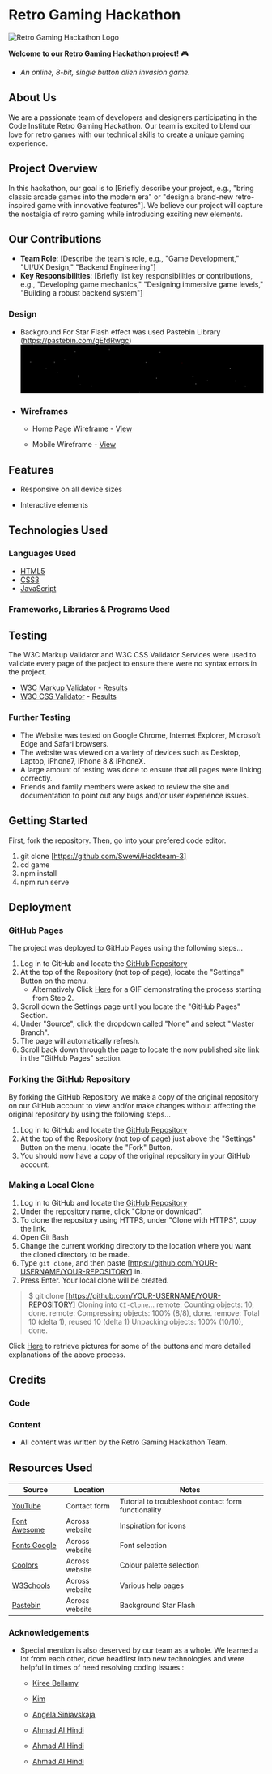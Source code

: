 # Retro Gaming Hackathon

![Retro Gaming Hackathon Logo](assets/images/hackathonimage.jpg)

**Welcome to our Retro Gaming Hackathon project!** 🎮

- _An online, 8-bit, single button alien invasion game._

## About Us

We are a passionate team of developers and designers participating in the Code Institute Retro Gaming Hackathon. Our team is excited to blend our love for retro games with our technical skills to create a unique gaming experience.

## Project Overview

In this hackathon, our goal is to [Briefly describe your project, e.g., "bring classic arcade games into the modern era" or "design a brand-new retro-inspired game with innovative features"]. We believe our project will capture the nostalgia of retro gaming while introducing exciting new elements.

## Our Contributions

- **Team Role**: [Describe the team's role, e.g., "Game Development," "UI/UX Design," "Backend Engineering"]
- **Key Responsibilities**: [Briefly list key responsibilities or contributions, e.g., "Developing game mechanics," "Designing immersive game levels," "Building a robust backend system"]

### Design

- Background
  For Star Flash effect was used Pastebin Library (https://pastebin.com/gEfdRwgc)
  ![Background Effect](assets/images/Backround.jpg.png)

* ### Wireframes

  - Home Page Wireframe - [View](https://github.com/)

  - Mobile Wireframe - [View](https://github.com/)

## Features

- Responsive on all device sizes

- Interactive elements

## Technologies Used

### Languages Used

- [HTML5](https://en.wikipedia.org/wiki/HTML5)
- [CSS3](https://en.wikipedia.org/wiki/Cascading_Style_Sheets)
- [JavaScript](https://en.wikipedia.org/wiki/JavaScript)

### Frameworks, Libraries & Programs Used

## Testing

The W3C Markup Validator and W3C CSS Validator Services were used to validate every page of the project to ensure there were no syntax errors in the project.

- [W3C Markup Validator](https://jigsaw.w3.org/css-validator/#validate_by_input) - [Results](https://github.com/)
- [W3C CSS Validator](https://jigsaw.w3.org/css-validator/#validate_by_input) - [Results](https://github.com/)

### Further Testing

- The Website was tested on Google Chrome, Internet Explorer, Microsoft Edge and Safari browsers.
- The website was viewed on a variety of devices such as Desktop, Laptop, iPhone7, iPhone 8 & iPhoneX.
- A large amount of testing was done to ensure that all pages were linking correctly.
- Friends and family members were asked to review the site and documentation to point out any bugs and/or user experience issues.

## Getting Started

First, fork the repository. Then, go into your prefered code editor.

1. git clone [https://github.com/Swewi/Hackteam-3]
2. cd game
3. npm install
4. npm run serve

## Deployment

### GitHub Pages

The project was deployed to GitHub Pages using the following steps...

1. Log in to GitHub and locate the [GitHub Repository](https://github.com/)
2. At the top of the Repository (not top of page), locate the "Settings" Button on the menu.
   - Alternatively Click [Here](https://raw.githubusercontent.com/) for a GIF demonstrating the process starting from Step 2.
3. Scroll down the Settings page until you locate the "GitHub Pages" Section.
4. Under "Source", click the dropdown called "None" and select "Master Branch".
5. The page will automatically refresh.
6. Scroll back down through the page to locate the now published site [link](https://github.com) in the "GitHub Pages" section.

### Forking the GitHub Repository

By forking the GitHub Repository we make a copy of the original repository on our GitHub account to view and/or make changes without affecting the original repository by using the following steps...

1. Log in to GitHub and locate the [GitHub Repository](https://github.com/)
2. At the top of the Repository (not top of page) just above the "Settings" Button on the menu, locate the "Fork" Button.
3. You should now have a copy of the original repository in your GitHub account.

### Making a Local Clone

1. Log in to GitHub and locate the [GitHub Repository](https://github.com/)
2. Under the repository name, click "Clone or download".
3. To clone the repository using HTTPS, under "Clone with HTTPS", copy the link.
4. Open Git Bash
5. Change the current working directory to the location where you want the cloned directory to be made.
6. Type `git clone`, and then paste [https://github.com/YOUR-USERNAME/YOUR-REPOSITORY] in.
7. Press Enter. Your local clone will be created.

> $ git clone [https://github.com/YOUR-USERNAME/YOUR-REPOSITORY]
> Cloning into `CI-Clone`...
> remote: Counting objects: 10, done.
> remote: Compressing objects: 100% (8/8), done.
> remove: Total 10 (delta 1), reused 10 (delta 1)
> Unpacking objects: 100% (10/10), done.

Click [Here](https://help.github.com/en/github/creating-cloning-and-archiving-repositories/cloning-a-repository#cloning-a-repository-to-github-desktop) to retrieve pictures for some of the buttons and more detailed explanations of the above process.

## Credits

### Code

### Content

- All content was written by the Retro Gaming Hackathon Team.

## Resources Used

| Source                                                 | Location       | Notes                                               |
| ------------------------------------------------------ | -------------- | --------------------------------------------------- |
| [YouTube](https://www.youtube.com/watch?v=dnhEnF7_RyM) | Contact form   | Tutorial to troubleshoot contact form functionality |
| [Font Awesome](https://fontawesome.com/)               | Across website | Inspiration for icons                               |
| [Fonts Google](https://fonts.google.com/)              | Across website | Font selection                                      |
| [Coolors](https://coolors.co/)                         | Across website | Colour palette selection                            |
| [W3Schools](https://www.w3schools.com/)                | Across website | Various help pages                                  |
| [Pastebin](https://pastebin.com/gEfdRwgc)              | Across website | Background Star Flash                               |

### Acknowledgements

- Special mention is also deserved by our team as a whole. We learned a lot from each other, dove headfirst into new technologies and were helpful in times of need resolving coding issues.:

  - [Kiree Bellamy](https://github.com/swewi)

  - [Kim](https://github.com/kimatron)

  - [Angela Siniavskaja](https://github.com/Angela-Sin)

  - [Ahmad Al Hindi](https://github.com/Ahmadalhindi)

  - [Ahmad Al Hindi](https://github.com/Ahmadalhindi)

  - [Ahmad Al Hindi](https://github.com/Ahmadalhindi)
